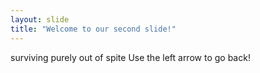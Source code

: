 ```yaml
---
layout: slide
title: "Welcome to our second slide!"
---
```

surviving purely out of spite
Use the left arrow to go back!
